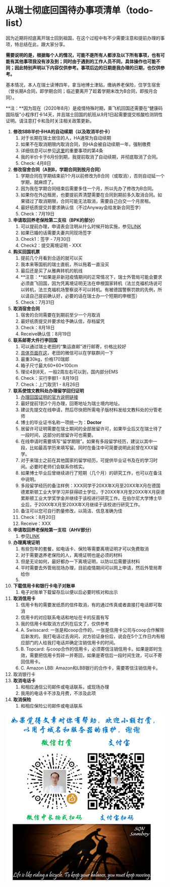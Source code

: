 # 从瑞士彻底回国待办事项清单（todo-list）

因为近期将彻底离开瑞士回到祖国，在这个过程中有不少需要注意和提前办理的事项，特总结在此，跟大家分享。

**需要说明的是，根据每个人的情况，可能不是所有人都涉及以下所有事项，也有可能有其他事项我没有涉及到；同时由于遇到的工作人员不同，具体操作也可能不同；因此特别声明以下内容仅供参考。事项后边的日期是我办理的日期，也仅供参考。**

基本情况，本人在瑞士读博四年，拿当地博士津贴，缴纳养老保险，住学生宿舍（曾长期A合同，即学期合同；临近要离开了趁着学期末改为B合同，即按月合同）。

**注：**因为现在（2020年8月）是疫情特殊时期，乘飞机回国还需要在“健康码国际版”小程序打卡14天，并且瑞士回国的航班从9月1日起需要提交核酸检测阴性证明。请注意打卡和及时关注相关政策更新。

1. **修改SBB半价卡HA的自动续期（以及取消半价卡）**
   1. 对于长期在瑞士居住的人，HA通常为自动续期
   2. 如果不在取消期限内取消合同，则HA会被自动续期一年，强制缴费
   3. 详细信息可以参见[这](http://www.qingnansun.de/bernlife/)[里](http://www.qingnansun.de/bernlife/)的重要事项的第4条
   4. 我的半价卡于6月份到期，我提前取消了自动续期，并彻底取消了合同。
   5. Check: 4月8日
2. **修改宿舍合同（A到B，学期合同到按月合同）**
   1. 学期合同在学期结束前1个月以前修改为B合同（或取消），否则自动延一个学期，就麻烦了。
   2. 因为我在学期合同结束后需要多住一个月，所以先办了修改为B合同。
   3. 如果你在外边租房，也要提前弄清楚需要在合同到期前多久取消合同。如果错过了取消期限，合同可能无法取消，需要自己白交一个月房租。
   4. 最好纸质提交并要求确认信（不过Anyway会给发新合同签字）
   5. Check：7月19日
3. **申请取回养老保险第二支柱（BPK的部分）**
   1. 可以提前办理，申请表会注明从什么时候开始实施，参见[LINK](https://qingnansun.gitbook.io/articles/getback-pension)
   2. 如果已婚的话需要夫妻共同现场签字
   3. Check1：签字 - 7月30日
   4. Check2：提交离境证明 - XXX
4. **购买回国机票**
   1. 提前几个月看到合适的就可以买
   2. 我本来等国航的瑞士直航，所以拖着一直没买
   3. 最后还是买了从雅典转机的航线
   4. **注意：**如果是非新冠疫情期间的正常情况下，瑞士外管局可能会要求必须直飞回国，因为凭离境证明无法在申根国家转机（法兰克福机场说可以转机，法兰克福机场警察说不可以转机。有被德国警察罚款的先例，所以请自己提前确认好，必要的话在瑞士办一个短期的申根签）
   5. Check：7月31日
5. **取消宿舍合同**
   1. 宿舍的合同需要在到期前至少一个月取消
   2. 最好纸质提交并要求给予确认信，存档留凭
   3. Check：8月18日
   4. Receive确认信：8月19日
6. **联系邮寄大件行李回国**
   1. 可以通过瑞士老田的“集运直邮”进行邮寄，价格比较好
   2. [具体页面在这](https://www.ruizhiyou.com/product/ems_pick_delivery/)，老田的微信可以在学联群问一下
   3. 最重30kg，价格170瑞郎
   4. 箱子尺寸最大60\*60\*100cm
   5. 理论4到8天，一般2周左右可以到，国内部分EMS
   6. Check：买行李额1 - 8月19日
   7. Check：上门取货1 - 8月26日
7. **联系使馆文教科处办理留学回归证明**
   1. [办理回国证明的官方说明链接](http://swiss.lxgz.org.cn/publish/portal64/tab4128/info78671.htm)
   2. 最好提前1到2个月办理，回寄地址为瑞士境内地址。
   3. 建议先提交在线申请，然后尽快把所需电子版材料发给文教科处的分管老师
   4. 博士的毕业证书名称一项统一为：**Doctor**
   5. 居留许可证明需要在瑞士期间的全部居留许可，如果毕业后又在瑞士待了一段时间，这部分的居留许可也需要。
   6. 在线申请时需要填写“留学期限”。如果有多段留学经历，建议以其中一段，比如最高学历来填写留。同时在备注中可简要说明此前曾在XXX留学。
   7. 对于来瑞士之前在其他国家的留学经历，可提供毕业证书及在的学习时间。必要时老师们会联系你核实。
   8. 如果博士毕业后曾继续进行了短期（几个月）的研究工作，也可以在备注中说明。
   9. 多段留学经历的备注样例：XXX同学于20XX年X月至20XX年X月在德国德累斯顿工业大学学习并获得硕士学位，于20XX年X月至20XX年X月获德累斯顿工业大学奖学金并继续于该校进行研究工作。在伯尔尼大学博士毕业后，于20XX年X月至20XX年X月继续于该校进行研究工作。
   10. 备注可以您可自行酌量修改，以简洁、信息准确为佳
   11. Check：8月20日
   12. Receive：XXX
8. **申请取回养老保险第一支柱（AHV部分）**
   1. 参见[LINK](https://qingnansun.gitbook.io/articles/getback-pension)
9. **办理离境证明**
   1. 有些包年的套餐，如电话卡、保险等需要离境证明才可以免费取消
   2. 对于需要退养老保险的人，离境证明也是必须的材料
   3. 但是无论如何，最好都办一下离境证明，以防以后需要该材料
   4. 平时需要去外管局现场办理，目前疫情期间可以网上申请，然后外管局寄给你
   5. 
10. **下载信用卡和银行卡电子对账单**
    1. 电子对账单下载留存后以便以后必要时核对和出示
11. **取消信用卡**
    1. 信用卡有的需要发纸质的信件取消，有的通过传真或者直接打电话即可取消
    2. 信用卡的对应联系电话和地址在卡的反面有写
    3. 我的信用卡和取消方式列在后文了，仅供参考
    4. A. Swisscard: 一张是和coop合作的，一张是信用卡公司与coop合作解除后新发的。我打电话过去询问，对方验证身份后，说会在5个工作日内有相应部门的人给我打电话并确定注销信用卡的时间。
    5. B. Topcard: 与coop合作的信用卡，必须寄信注销信用卡。如果是即时生效，需要把信用卡剪碎一并寄回，如果是寄信后一段时间生效，可以不寄回信用卡。
    6. C. Amazon LBB: Amazon和LBB银行的合作卡，需要寄信注销信用卡。
12. 取消银行卡
13. **取消电话卡**
    1. 和相应通信公司邮件或电话联系，或现场办理
    2. 我用的电话卡不涉及月费，不涉及此项
14. **取消保险**
    1. 和相应保险公司邮件或电话联系

![](.gitbook/assets/20200804-wei-tu-.png)






